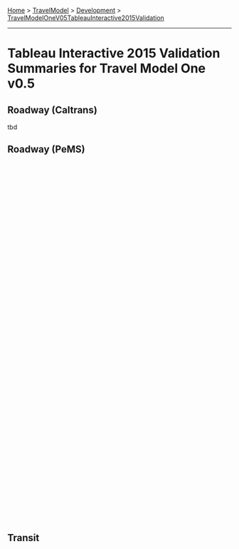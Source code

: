 
[Home](https://github.com/BayAreaMetro/modeling-website/wiki/Home) > [TravelModel](https://github.com/BayAreaMetro/modeling-website/wiki/TravelModel) > [Development](https://github.com/BayAreaMetro/modeling-website/wiki/Development) > [TravelModelOneV05TableauInteractive2015Validation](http://data.mtc.ca.gov/wiki_pages/TravelModelOneV05TableauInteractive2015Validation)

---

# Tableau Interactive 2015 Validation Summaries for Travel Model One v0.5

## Roadway (Caltrans)

tbd

## Roadway (PeMS)

<script type='text/javascript' src='https://online.tableau.com/javascripts/api/viz_v1.js'></script> 
<div class='tableauPlaceholder' style='width:1024; height:800;'> 
<object class='tableauViz' width='1024' height='800' style='display:none;'>
   <param name='host_url' value='https%3A%2F%2Fpublic.tableau.com%2F' /> 
   <param name='site_root' value='' /> 
   <param name='name' value='TravelModelOnev0_5RoadwayPeMSValidation&#47;StationDashboard' /> 
   <param name='tabs' value='yes' /> 
   <param name='toolbar' value='yes' />
</object>
</div> 

## Transit

<script type='text/javascript' src='https://online.tableau.com/javascripts/api/viz_v1.js'></script> 
<div class='tableauPlaceholder' style='width:1024; height:800;'> 
<object class='tableauViz' width='1024' height='800' style='display:none;'>
   <param name='host_url' value='https%3A%2F%2Fpublic.tableau.com%2F' /> 
   <param name='site_root' value='' /> 
   <param name='name' value='TransitValidation2015&#47;RidershipbyOperatorTechnology' /> 
   <param name='tabs' value='yes' /> 
   <param name='toolbar' value='yes' />
</object>
</div> 

